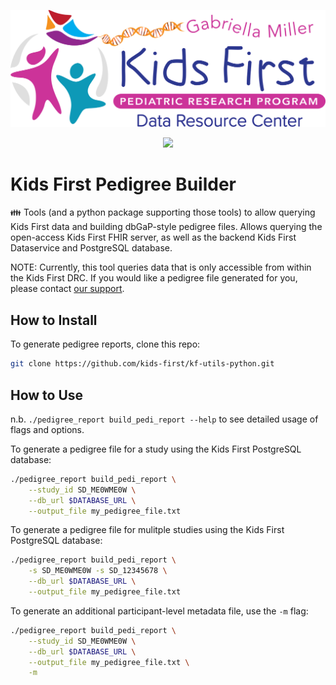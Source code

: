 <p align="center">
  <!-- markdownlint-disable-next-line MD013 -->
  <img src="docs/kids_first_logo.svg" alt="Kids First repository logo" width="660px" />
</p>
<p align="center">
<!-- markdownlint-disable-next-line MD013 -->
  <a href="https://github.com/kids-first/kf-pedigree-builder/blob/main/LICENSE"><img src="https://img.shields.io/github/license/kids-first/kf-pedigree-builder.svg?style=for-the-badge"></a>
</p>

# Kids First Pedigree Builder

:family: Tools (and a python package supporting those tools) to allow querying
Kids First data and building dbGaP-style pedigree files. Allows querying the
open-access Kids First FHIR server, as well as the backend Kids First
Dataservice and PostgreSQL database.

NOTE: Currently, this tool queries data that is only accessible from within the
Kids First DRC. If you would like a pedigree file generated for you, please
contact [our support](mailto:support@kidsfirstdrc.org).

## How to Install

To generate pedigree reports, clone this repo:

```sh
git clone https://github.com/kids-first/kf-utils-python.git
```

## How to Use

n.b. `./pedigree_report build_pedi_report --help` to see detailed usage of
flags and options.

To generate a pedigree file for a study using the Kids First PostgreSQL
database:

```sh
./pedigree_report build_pedi_report \
    --study_id SD_ME0WME0W \
    --db_url $DATABASE_URL \
    --output_file my_pedigree_file.txt
```

To generate a pedigree file for mulitple studies using the Kids First PostgreSQL
database:

```sh
./pedigree_report build_pedi_report \
    -s SD_ME0WME0W -s SD_12345678 \
    --db_url $DATABASE_URL \
    --output_file my_pedigree_file.txt
```

To generate an additional participant-level metadata file, use the `-m` flag:

```sh
./pedigree_report build_pedi_report \
    --study_id SD_ME0WME0W \
    --db_url $DATABASE_URL \
    --output_file my_pedigree_file.txt \
    -m
```
